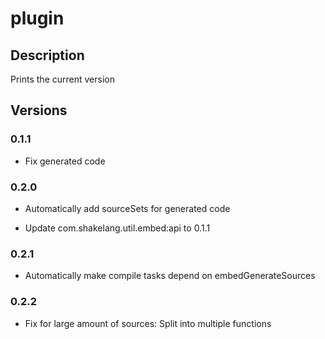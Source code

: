 # plugin

## Description

Prints the current version

## Versions

### 0.1.1

* Fix generated code

### 0.2.0

* Automatically add sourceSets for generated code

* Update com.shakelang.util.embed:api to 0.1.1

### 0.2.1

* Automatically make compile tasks depend on embedGenerateSources

### 0.2.2

* Fix for large amount of sources: Split into multiple functions